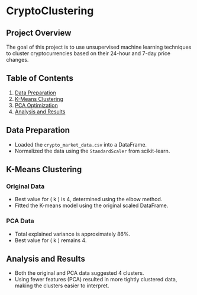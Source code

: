 # CryptoClustering

## Project Overview

The goal of this project is to use unsupervised machine learning techniques to cluster cryptocurrencies based on their 24-hour and 7-day price changes.

## Table of Contents

1. [Data Preparation](#data-preparation)
2. [K-Means Clustering](#k-means-clustering)
3. [PCA Optimization](#pca-optimization)
4. [Analysis and Results](#analysis-and-results)

## Data Preparation

* Loaded the `crypto_market_data.csv` into a DataFrame.
* Normalized the data using the `StandardScaler` from scikit-learn.

## K-Means Clustering

### Original Data

* Best value for \( k \) is 4, determined using the elbow method.
* Fitted the K-means model using the original scaled DataFrame.

### PCA Data

* Total explained variance is approximately 86%.
* Best value for \( k \) remains 4.

## Analysis and Results

* Both the original and PCA data suggested 4 clusters.
* Using fewer features (PCA) resulted in more tightly clustered data, making the clusters easier to interpret.
